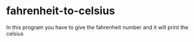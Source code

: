 # fahrenheit-to-celsius
In this program you have to give the fahrenheit number and it will print the celsius
